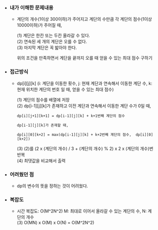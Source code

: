 - ### 내가 이해한 문제내용  
  - 계단의 개수(1이상 300이하)가 주어지고 계단의 수만큼 각 계단의 점수(1이상 10000이하)가 주어질 때,  
      
    (1) 계단은 한칸 또는 두칸 올라갈 수 있다.  
    (2) 연속된 세 개의 계단은 오를 수 없다.  
    (3) 마지막 계단은 꼭 밟아야 한다.  
      
    위의 조건을 만족하면서 계단을 끝까지 오를 때 얻을 수 있는 최대 점수 구하기  

- ### 접근방식  
  - dp[i][j][k] (i: 계단을 이동한 횟수, j: 현재 계단과 연속해서 이동한 계단 수, k: 현재 위치한 계단의 번호 일 때, 얻을 수 있는 최대 점수)  
      
    (1) 계단의 점수를 배열에 저장  
    (2) dp[i-1][j][k]가 존재하고 이전 계단과 연속해서 이동한 계단 수가 0일 때,  
          
        dp[i][j+1][k+1] = dp[i-1][j][k] + k+1번째 계단의 점수  
        
        dp[i-1][j][k]가 존재할 때,  
        
        dp[i][0][k+2] = max(dp[i-1][j][k] + k+2번째 계단의 점수,  dp[i][0][k+2])  
    (3) (2)를 (2 x (계단의 개수) / 3 + (계단의 개수) % 2) x 2 x (계단의 개수)번 반복  
    (4) 최댓값을 비교해서 출력  
    
- ### 어려웠던 점  
  - dp의 변수의 뜻을 정하는 것이 어려웠다.  
  
- ### 복잡도  
  - 시간 복잡도: O(M^2N^2) M: 최대로 이어서 올라갈 수 있는 계단의 수, N: 계단의 개수  
    (3) O(MN) x O(M) x O(N) = O(M^2N^2)  
  
